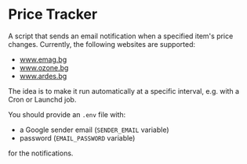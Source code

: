 Price Tracker
=============

A script that sends an email notification when a specified item's price changes. Currently, the following websites are
supported:

- www.emag.bg
- www.ozone.bg
- www.ardes.bg

The idea is to make it run automatically at a specific interval, e.g. with a Cron or Launchd job.

You should provide an `.env` file with:

- a Google sender email (`SENDER_EMAIL` variable)
- password (`EMAIL_PASSWORD` variable)

for the notifications.